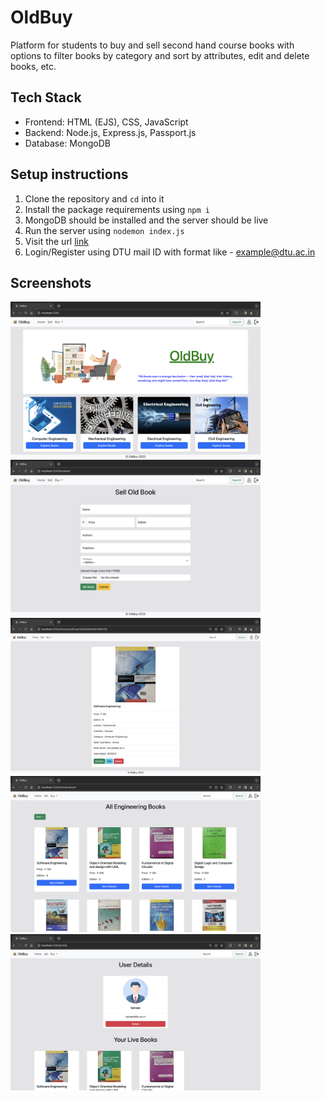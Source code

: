 # OldBuy

Platform for students to buy and sell second hand course books with options to filter books by
category and sort by attributes, edit and delete books, etc.

## Tech Stack
- Frontend: HTML (EJS), CSS, JavaScript
- Backend: Node.js, Express.js, Passport.js
- Database: MongoDB

## Setup instructions
1. Clone the repository and `cd` into it
2. Install the package requirements using `npm i`
3. MongoDB should be installed and the server should be live
4. Run the server using `nodemon index.js`
5. Visit the url [link](http://localhost:3000/)
6. Login/Register using DTU mail ID with format like - example@dtu.ac.in 

## Screenshots
<img src="https://github.com/devanshbalhara/OldBuy/blob/main/screenshots/home.png" height=250>
<img src="https://github.com/devanshbalhara/OldBuy/blob/main/screenshots/sell.png" height=250>
<img src="https://github.com/devanshbalhara/OldBuy/blob/main/screenshots/view.png" height=250>
<img src="https://github.com/devanshbalhara/OldBuy/blob/main/screenshots/list.png" height=250>
<img src="https://github.com/devanshbalhara/OldBuy/blob/main/screenshots/profile.png" height=250>
